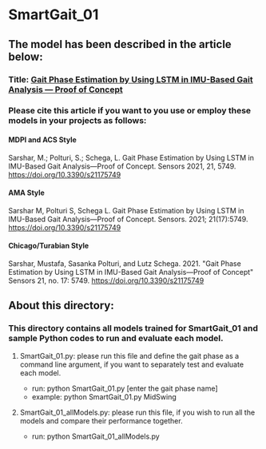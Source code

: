 # SmartGait_01
## The model has been described in the article below:
### Title: [Gait Phase Estimation by Using LSTM in IMU-Based Gait Analysis — Proof of Concept](https://www.mdpi.com/1424-8220/21/17/5749)

### Please cite this article if you want to you use or employ these models in your projects as follows:
#### MDPI and ACS Style
Sarshar, M.; Polturi, S.; Schega, L. Gait Phase Estimation by Using LSTM in IMU-Based Gait Analysis—Proof of Concept. Sensors 2021, 21, 5749. https://doi.org/10.3390/s21175749

#### AMA Style
Sarshar M, Polturi S, Schega L. Gait Phase Estimation by Using LSTM in IMU-Based Gait Analysis—Proof of Concept. Sensors. 2021; 21(17):5749. https://doi.org/10.3390/s21175749

#### Chicago/Turabian Style
Sarshar, Mustafa, Sasanka Polturi, and Lutz Schega. 2021. "Gait Phase Estimation by Using LSTM in IMU-Based Gait Analysis—Proof of Concept" Sensors 21, no. 17: 5749. https://doi.org/10.3390/s21175749

## About this directory:
### This directory contains all models trained for SmartGait_01 and sample Python codes to run and evaluate each model.

1) SmartGait_01.py: please run this file and define the gait phase as a command line argument, if you want to separately test and evaluate each model.
    - run: python SmartGait_01.py [enter the gait phase name]
    - example: python SmartGait_01.py MidSwing


2) SmartGait_01_allModels.py: please run this file, if you wish to run all the models and compare their performance together.
    - run: python SmartGait_01_allModels.py